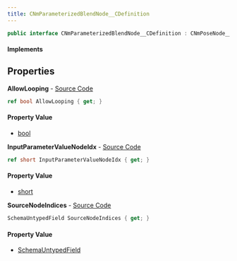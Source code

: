 ```yaml
---
title: CNmParameterizedBlendNode__CDefinition
---
```


```csharp
public interface CNmParameterizedBlendNode__CDefinition : CNmPoseNode__CDefinition, CNmGraphNode__CDefinition, ISchemaClass<CNmGraphNode__CDefinition>, ISchemaClass<CNmPoseNode__CDefinition>, ISchemaClass<CNmParameterizedBlendNode__CDefinition>, ISchemaField, ISchemaClass, INativeHandle
```

#### Implements

## Properties

**AllowLooping** - [Source Code](https://github.com/swiftly-solution/swiftlys2/blob/master/managed/src/SwiftlyS2.Generated/Schemas/Interfaces/CNmParameterizedBlendNode__CDefinition.cs#L21)

```csharp
ref bool AllowLooping { get; }
```

#### Property Value

- [bool](https://learn.microsoft.com/dotnet/api/system.boolean)

**InputParameterValueNodeIdx** - [Source Code](https://github.com/swiftly-solution/swiftlys2/blob/master/managed/src/SwiftlyS2.Generated/Schemas/Interfaces/CNmParameterizedBlendNode__CDefinition.cs#L19)

```csharp
ref short InputParameterValueNodeIdx { get; }
```

#### Property Value

- [short](https://learn.microsoft.com/dotnet/api/system.int16)

**SourceNodeIndices** - [Source Code](https://github.com/swiftly-solution/swiftlys2/blob/master/managed/src/SwiftlyS2.Generated/Schemas/Interfaces/CNmParameterizedBlendNode__CDefinition.cs#L17)

```csharp
SchemaUntypedField SourceNodeIndices { get; }
```

#### Property Value

- [SchemaUntypedField](/docs/api/shared/schemas/schemauntypedfield)

